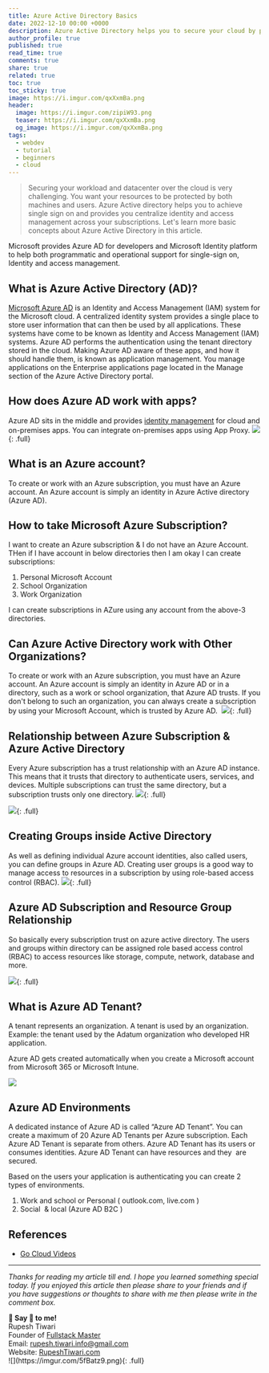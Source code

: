 ```yaml
---
title: Azure Active Directory Basics
date: 2022-12-10 00:00 +0000
description: Azure Active Directory helps you to secure your cloud by providing identity and access management and single sign on.
author_profile: true
published: true
read_time: true
comments: true
share: true
related: true
toc: true
toc_sticky: true
image: https://i.imgur.com/qxXxmBa.png
header:
  image: https://i.imgur.com/zipiW93.png
  teaser: https://i.imgur.com/qxXxmBa.png
  og_image: https://i.imgur.com/qxXxmBa.png
tags:
  - webdev
  - tutorial
  - beginners
  - cloud
---
```


> Securing your workload and datacenter over the cloud is very challenging. You want your resources to be protected by both machines and users. Azure Active directory helps you to achieve single sign on and provides you centralize identity and access management across your subscriptions. Let's learn more basic concepts about Azure Active Directory in this article.

Microsoft provides Azure AD for developers and Microsoft Identity platform to help both programmatic and operational support for single-sign on, Identity and access management.

## What is Azure Active Directory (AD)?

[Microsoft Azure AD](https://docs.microsoft.com/en-us/azure/active-directory/manage-apps/what-is-application-management) is an Identity and Access Management (IAM) system for the Microsoft cloud. A centralized identity system provides a single place to store user information that can then be used by all applications. These systems have come to be known as Identity and Access Management (IAM) systems. Azure AD performs the authentication using the tenant directory stored in the cloud. Making Azure AD aware of these apps, and how it should handle them, is known as application management. You manage applications on the Enterprise applications page located in the Manage section of the Azure Active Directory portal.

## How does Azure AD work with apps?

Azure AD sits in the middle and provides [identity management](https://docs.microsoft.com/en-us/azure/active-directory/manage-apps/what-is-application-management) for cloud and on-premises apps. You can integrate on-premises apps using App Proxy.
![](https://i.imgur.com/3w439fV.png){: .full}

## What is an Azure account?

To create or work with an Azure subscription, you must have an Azure account. An Azure account is simply an identity in Azure Active directory (Azure AD).

## How to take Microsoft Azure Subscription?

I want to create an Azure subscription & I do not have an Azure Account. THen if I have account in below directories then I am okay I can create subscriptions:

1.  Personal Microsoft Account
2.  School Organization
3.  Work Organization

I can create subscriptions in AZure using any account from the above-3 directories.

## Can Azure Active Directory work with Other Organizations?

To create or work with an Azure subscription, you must have an Azure account. An Azure account is simply an identity in Azure AD or in a directory, such as a work or school organization, that Azure AD trusts. If you don't belong to such an organization, you can always create a subscription by using your Microsoft Account, which is trusted by Azure AD. 
![](https://i.imgur.com/dkAgahS.png){: .full}

## Relationship between Azure Subscription & Azure Active Directory

Every Azure subscription has a trust relationship with an Azure AD instance. This means that it trusts that directory to authenticate users, services, and devices. Multiple subscriptions can trust the same directory, but a subscription trusts only one directory.
![](https://i.imgur.com/K6yDuoy.png){: .full}

![](https://i.imgur.com/RgpiTHu.png){: .full}

## Creating Groups inside Active Directory

As well as defining individual Azure account identities, also called users, you can define groups in Azure AD. Creating user groups is a good way to manage access to resources in a subscription by using role-based access control (RBAC).
![](https://i.imgur.com/Kfr6k69.png){: .full}

## Azure AD Subscription and Resource Group Relationship

So basically every subscription trust on azure active directory. The users and groups within directory can be assigned role based access control (RBAC) to access resources like storage, compute, network, database and more.

![](https://i.imgur.com/BzP0hcx.png){: .full}


## What is Azure AD Tenant?

A tenant represents an organization. A tenant is used by an organization. Example: the tenant used by the Adatum organization who developed HR application.

Azure AD gets created automatically when you create a Microsoft account from Microsoft 365 or Microsoft Intune.

![](https://i.imgur.com/WajqfHv.png)

## Azure AD Environments

A dedicated instance of Azure AD is called “Azure AD Tenant”. You can create a maximum of 20 Azure AD Tenants per Azure subscription. Each Azure AD Tenant is separate from others. Azure AD Tenant has its users or consumes identities. Azure AD Tenant can have resources and they  are secured.

Based on the users your application is authenticating you can create 2 types of environments.

1.  Work and school or Personal ( outlook.com, live.com )
2.  Social  & local (Azure AD B2C )


## References

- [Go Cloud Videos](https://www.youtube.com/playlist?list=PL0azhNeBK66KfW04TZBQWkX62hhnFcb9E)

---

_Thanks for reading my article till end. I hope you learned something special today. If you enjoyed this article then please share to your friends and if you have suggestions or thoughts to share with me then please write in the comment box._

<div class="notice--success">
<strong>💖 Say 👋 to me!</strong>
<br>Rupesh Tiwari
<br>Founder of <a href="https://www.fullstackmaster.net">Fullstack Master </a>
<br>Email: <a href="mailto:rupesh.tiwari.info@gmail.com?subject=Hi">rupesh.tiwari.info@gmail.com</a>
<br>Website: <a href="https://www.rupeshtiwari.com">RupeshTiwari.com </a>
</div>
![](https://imgur.com/5fBatz9.png){: .full}
